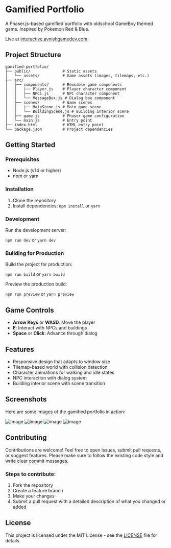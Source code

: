 # Gamified Portfolio

A Phaser.js-based gamified portfolio with oldschool GameBoy themed game. Inspired by Pokemon Red & Blue.

Live at [interactive.avnishgamedev.com](https://interactive.avnishgamedev.com).

## Project Structure

```
gamified-portfolio/
├── public/              # Static assets
│   └── assets/          # Game assets (images, tilemaps, etc.)
├── src/
│   ├── components/      # Reusable game components
│   │   ├── Player.js    # Player character component
│   │   ├── NPC1.js      # NPC character component
│   │   └── MessageBox.js # Dialog box component
│   ├── scenes/          # Game scenes
│   │   ├── MainScene.js # Main game scene
│   │   └── BuildingScene.js # Building interior scene
│   ├── game.js          # Phaser game configuration
│   └── main.js          # Entry point
├── index.html           # HTML entry point
└── package.json         # Project dependencies
```

## Getting Started

### Prerequisites

- Node.js (v14 or higher)
- npm or yarn

### Installation

1. Clone the repository
2. Install dependencies:
   `npm install`
   or
   `yarn`

### Development

Run the development server:

`npm run dev`
or
`yarn dev`

### Building for Production

Build the project for production:

`npm run build`
or
`yarn build`

Preview the production build:

`npm run preview`
or
`yarn preview`

## Game Controls

- **Arrow Keys** or **WASD**: Move the player
- **E**: Interact with NPCs and buildings
- **Space** or **Click**: Advance through dialog

## Features

- Responsive design that adapts to window size
- Tilemap-based world with collision detection
- Character animations for walking and idle states
- NPC interaction with dialog system
- Building interior scene with scene transition

## Screenshots

Here are some images of the gamified portfolio in action:

![image](https://github.com/user-attachments/assets/c295df1e-1998-4a41-bc7a-466a7d85abc9)
![image](https://github.com/user-attachments/assets/d57c58c1-fd7d-4abe-8d88-cda849518069)
![image](https://github.com/user-attachments/assets/3fd0e175-1ab1-4b90-ad22-a9d6913e924f)
![image](https://github.com/user-attachments/assets/9289817f-2061-4dff-951e-bd46b23de1e7)

## Contributing

Contributions are welcome! Feel free to open issues, submit pull requests, or suggest features. Please make sure to follow the existing code style and write clear commit messages.

### Steps to contribute:
1. Fork the repository
2. Create a feature branch
3. Make your changes
4. Submit a pull request with a detailed description of what you changed or added

## License

This project is licensed under the MIT License - see the [LICENSE](https://github.com/AvnishGameDev/gamified-portfolio/blob/main/LICENSE) file for details.
